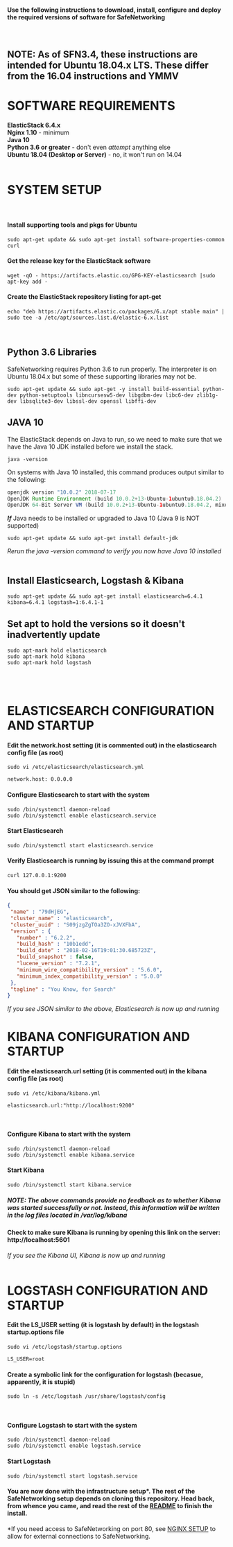 #### Use the following instructions to download, install, configure and deploy the required versions of software for SafeNetworking
<br/>

## NOTE:  As of SFN3.4, these instructions are intended for Ubuntu 18.04.x LTS.  These differ from the 16.04 instructions and YMMV

# SOFTWARE REQUIREMENTS
**ElasticStack 6.4.x**  <br/>
**Nginx 1.10** - minimum<br/>
**Java 10**<br/>
**Python 3.6 or greater** - don't even *attempt* anything else<br/>
**Ubuntu 18.04 (Desktop or Server)** - no, it won't run on 14.04<br/>
<br/>

# SYSTEM SETUP 
</br>

#### Install supporting tools and pkgs for Ubuntu
```
sudo apt-get update && sudo apt-get install software-properties-common curl
```

#### Get the release key for the ElasticStack software
```
wget -qO - https://artifacts.elastic.co/GPG-KEY-elasticsearch |sudo apt-key add -
```

#### Create the ElasticStack repository listing for apt-get
```
echo "deb https://artifacts.elastic.co/packages/6.x/apt stable main" | sudo tee -a /etc/apt/sources.list.d/elastic-6.x.list
```
</br>


## Python 3.6 Libraries
SafeNetworking requires Python 3.6 to run properly. The interpreter is on Ubuntu 18.04.x but some of these supporting libraries may not be.<br/>
```
sudo apt-get update && sudo apt-get -y install build-essential python-dev python-setuptools libncursesw5-dev libgdbm-dev libc6-dev zlib1g-dev libsqlite3-dev libssl-dev openssl libffi-dev 
```

## JAVA 10
The ElasticStack depends on Java to run, so we need to make sure that we have the Java 10 JDK installed before we install the stack.
```
java -version
```
On systems with Java 10 installed, this command produces output similar to the following:
```java
openjdk version "10.0.2" 2018-07-17
OpenJDK Runtime Environment (build 10.0.2+13-Ubuntu-1ubuntu0.18.04.2)
OpenJDK 64-Bit Server VM (build 10.0.2+13-Ubuntu-1ubuntu0.18.04.2, mixed mode)
```
***If*** Java needs to be installed or upgraded to Java 10 (Java 9 is NOT supported)
```
sudo apt-get update && sudo apt-get install default-jdk
```
*Rerun the java -version command to verify you now have Java 10 installed*
</br>
</br>

## Install Elasticsearch, Logstash & Kibana
```
sudo apt-get update && sudo apt-get install elasticsearch=6.4.1 kibana=6.4.1 logstash=1:6.4.1-1
```

## Set apt to hold the versions so it doesn't inadvertently update
```
sudo apt-mark hold elasticsearch
sudo apt-mark hold kibana
sudo apt-mark hold logstash
```

</br>
</br>



# ELASTICSEARCH CONFIGURATION AND STARTUP

#### Edit the network.host setting (it is commented out) in the elasticsearch config file (as root)
```
sudo vi /etc/elasticsearch/elasticsearch.yml 
```

```network.host: 0.0.0.0```
</br>

#### Configure Elasticsearch to start with the system
```
sudo /bin/systemctl daemon-reload
sudo /bin/systemctl enable elasticsearch.service
```

#### Start Elasticsearch
```
sudo /bin/systemctl start elasticsearch.service
```

#### Verify Elasticsearch is running by issuing this at the command prompt
```
curl 127.0.0.1:9200
```
#### You should get JSON similar to the following:
```json
{
 "name" : "79dHjEG",
 "cluster_name" : "elasticsearch",
 "cluster_uuid" : "S09jzgZgTOa3ZO-xJVXFbA",
 "version" : {
   "number" : "6.2.2",
   "build_hash" : "10b1edd",
   "build_date" : "2018-02-16T19:01:30.685723Z",
   "build_snapshot" : false,
   "lucene_version" : "7.2.1",
   "minimum_wire_compatibility_version" : "5.6.0",
   "minimum_index_compatibility_version" : "5.0.0"
 },
 "tagline" : "You Know, for Search"
}
```
*If you see JSON similar to the above, Elasticsearch is now up and running*




# KIBANA CONFIGURATION AND STARTUP
#### Edit the elasticsearch.url setting (it is commented out) in the kibana config file (as root)
```
sudo vi /etc/kibana/kibana.yml 
```
```elasticsearch.url:"http://localhost:9200"```

</br>

#### Configure Kibana to start with the system
```
sudo /bin/systemctl daemon-reload
sudo /bin/systemctl enable kibana.service
```

#### Start Kibana
```
sudo /bin/systemctl start kibana.service
```

##### NOTE: The above commands provide no feedback as to whether Kibana was started successfully or not. Instead, this information will be written in the log files located in /var/log/kibana

#### Check to make sure Kibana is running by opening this link on the server: http://localhost:5601

*If you see the Kibana UI, Kibana is now up and running*
</br>
</br>


# LOGSTASH CONFIGURATION AND STARTUP
#### Edit the LS_USER setting (it is logstash by default) in the logstash startup.options file 
```
sudo vi /etc/logstash/startup.options
```
```LS_USER=root```

#### Create a symbolic link for the configuration for logstash (becasue, apparently, it is stupid)
```
sudo ln -s /etc/logstash /usr/share/logstash/config
```
</br>


#### Configure Logstash to start with the system
```
sudo /bin/systemctl daemon-reload
sudo /bin/systemctl enable logstash.service
```

#### Start Logstash
```
sudo /bin/systemctl start logstash.service
```


#### You are now done with the infrastructure setup*.  The rest of the SafeNetworking setup depends on cloning this repository.  Head back, from whence you came, and read the rest of the [README](https://github.com/PaloAltoNetworks/safe-networking) to finish the install.  

\*If you need access to SafeNetworking on port 80, see [NGINX SETUP](https://github.com/PaloAltoNetworks/safe-networking/wiki/NGINX-Setup) to allow for external connections to SafeNetworking.